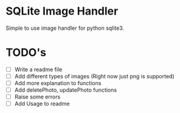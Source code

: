 # SQLite Image Handler
Simple to use image handler for python sqlite3.

# TODO's
- [ ] Write a readme file
- [ ] Add different types of images (Right now just png is supported)
- [ ] Add more explanation to functions
- [ ] Add deletePhoto, updatePhoto functions
- [ ] Raise some errors
- [ ] Add Usage to readme
